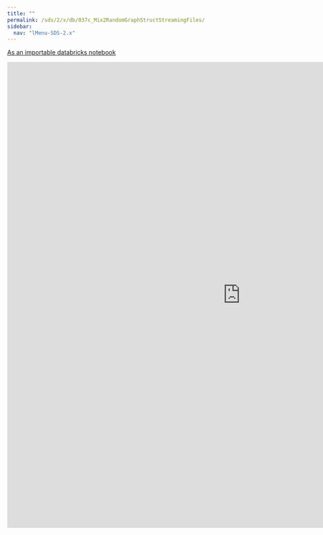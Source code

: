 ```yaml
---
title: ""
permalink: /sds/2/x/db/037c_Mix2RandomGraphStructStreamingFiles/
sidebar:
  nav: "lMenu-SDS-2.x"
---
```


[As an importable databricks notebook](https://lamastex.github.io/scalable-data-science/sds/2/x/db/037c_Mix2RandomGraphStructStreamingFiles.html)

<iframe src="https://lamastex.github.io/scalable-data-science/sds/2/x/db/037c_Mix2RandomGraphStructStreamingFiles" width="1080" height="1080" frameborder="0"></iframe>
